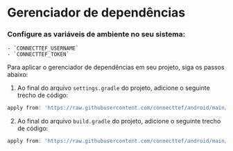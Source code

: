 # Gerenciador de dependências

### Configure as variáveis de ambiente no seu sistema:
    - `CONNECTTEF_USERNAME`
    - `CONNECTTEF_TOKEN`

Para aplicar o gerenciador de dependências em seu projeto, siga os passos abaixo:

1. Ao final do arquivo `settings.gradle` do projeto, adicione o seguinte trecho de código:

```groovy
apply from: 'https://raw.githubusercontent.com/connecttef/android/main/settings.gradle'
```

2. Ao final do arquivo `build.gradle` do projeto, adicione o seguinte trecho de código:

```groovy
apply from: 'https://raw.githubusercontent.com/connecttef/android/main/dependencies.gradle'
```
